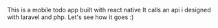 This is a mobile todo app built with react native
It calls an api i designed with laravel and php.
Let's see how it goes :)
